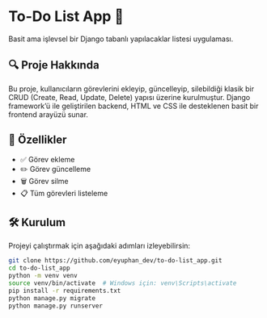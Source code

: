 # To-Do List App 📝

Basit ama işlevsel bir Django tabanlı yapılacaklar listesi uygulaması.

## 🔍 Proje Hakkında

Bu proje, kullanıcıların görevlerini ekleyip, güncelleyip, silebildiği klasik bir CRUD (Create, Read, Update, Delete) yapısı üzerine kurulmuştur. Django framework’ü ile geliştirilen backend, HTML ve CSS ile desteklenen basit bir frontend arayüzü sunar.

## 🚀 Özellikler

- ✅ Görev ekleme
- ✏️ Görev güncelleme
- 🗑️ Görev silme
- 📋 Tüm görevleri listeleme

## 🛠 Kurulum

Projeyi çalıştırmak için aşağıdaki adımları izleyebilirsin:

```bash
git clone https://github.com/eyuphan_dev/to-do-list_app.git
cd to-do-list_app
python -m venv venv
source venv/bin/activate  # Windows için: venv\Scripts\activate
pip install -r requirements.txt
python manage.py migrate
python manage.py runserver
